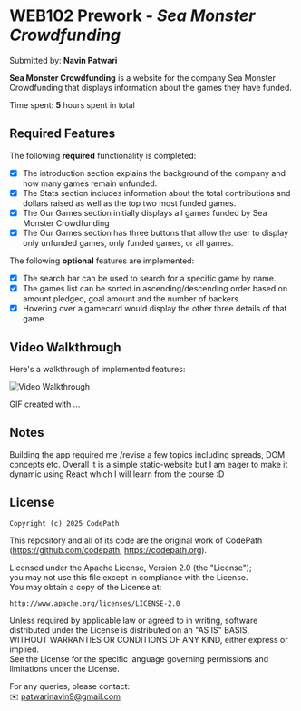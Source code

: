 # WEB102 Prework - *Sea Monster Crowdfunding*

Submitted by: **Navin Patwari**

**Sea Monster Crowdfunding** is a website for the company Sea Monster Crowdfunding that displays information about the games they have funded.

Time spent: **5** hours spent in total

## Required Features

The following **required** functionality is completed:

* [x] The introduction section explains the background of the company and how many games remain unfunded.
* [x] The Stats section includes information about the total contributions and dollars raised as well as the top two most funded games.
* [x] The Our Games section initially displays all games funded by Sea Monster Crowdfunding
* [x] The Our Games section has three buttons that allow the user to display only unfunded games, only funded games, or all games.

The following **optional** features are implemented:

* [x] The search bar can be used to search for a specific game by name.
* [x] The games list can be sorted in ascending/descending order based on amount pledged, goal amount and the number of backers.
* [x] Hovering over a gamecard would display the other three details of that game.

## Video Walkthrough

Here's a walkthrough of implemented features:

<img src='http://i.imgur.com/link/to/your/gif/file.gif' title='Video Walkthrough' width='' alt='Video Walkthrough' />

<!-- Replace this with whatever GIF tool you used! -->
GIF created with ...  
<!-- Recommended tools:
[Kap](https://getkap.co/) for macOS
[ScreenToGif](https://www.screentogif.com/) for Windows
[peek](https://github.com/phw/peek) for Linux. -->

## Notes

Building the app required me /revise a few topics including spreads, DOM concepts etc. Overall it is a simple static-website but I am eager to make it dynamic using React which I will learn from the course :D

## License

    Copyright (c) 2025 CodePath

This repository and all of its code are the original work of CodePath  
(https://github.com/codepath, https://codepath.org).

Licensed under the Apache License, Version 2.0 (the "License");  
you may not use this file except in compliance with the License.  
You may obtain a copy of the License at:

    http://www.apache.org/licenses/LICENSE-2.0

Unless required by applicable law or agreed to in writing, software  
distributed under the License is distributed on an "AS IS" BASIS,  
WITHOUT WARRANTIES OR CONDITIONS OF ANY KIND, either express or implied.  
See the License for the specific language governing permissions and  
limitations under the License.

For any queries, please contact:  
✉️ patwarinavin9@gmail.com
